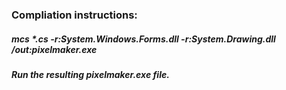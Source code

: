 ### Compliation instructions:
##### mcs *.cs -r:System.Windows.Forms.dll -r:System.Drawing.dll /out:pixelmaker.exe
##### Run the resulting pixelmaker.exe file.
